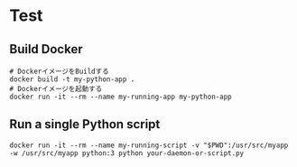 # Test

## Build Docker

```dosbatch
# DockerイメージをBuildする
docker build -t my-python-app .
# Dockerイメージを起動する
docker run -it --rm --name my-running-app my-python-app
```

## Run a single Python script
```dosbatch
docker run -it --rm --name my-running-script -v "$PWD":/usr/src/myapp -w /usr/src/myapp python:3 python your-daemon-or-script.py
```
